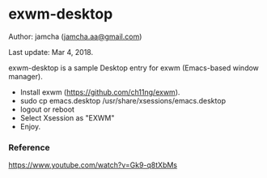 # exwm-desktop

Author: jamcha (jamcha.aa@gmail.com)

Last update: Mar 4, 2018.

exwm-desktop is a sample Desktop entry for exwm (Emacs-based window manager).

- Install exwm (https://github.com/ch11ng/exwm).
- sudo cp emacs.desktop /usr/share/xsessions/emacs.desktop
- logout or reboot
- Select Xsession as "EXWM"
- Enjoy.

### Reference
https://www.youtube.com/watch?v=Gk9-q8tXbMs

